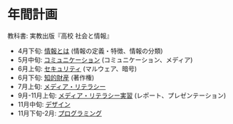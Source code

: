 # 年間計画
教科書: 実教出版『高校 社会と情報』

- 4月下旬: [情報とは](information/README.md) (情報の定義・特徴、情報の分類)
- 5月中旬: [コミュニケーション](communication/README.md) (コミュニケーション、メディア)
- 6月上旬: [セキュリティ](security/README.md) (マルウェア、暗号)
- 6月下旬: [知的財産](intellectualproperty/README.md) (著作権)
- 7月上旬: [メディア・リテラシー](medialiteracy/README.md)
- 9月-11月上旬: [メディア・リテラシー実習](medialiteracy-practical/README.md) (レポート、プレゼンテーション)
- 11月中旬: [デザイン](design/README.md)
- 11月下旬-2月: [プログラミング](programming/README.md)
